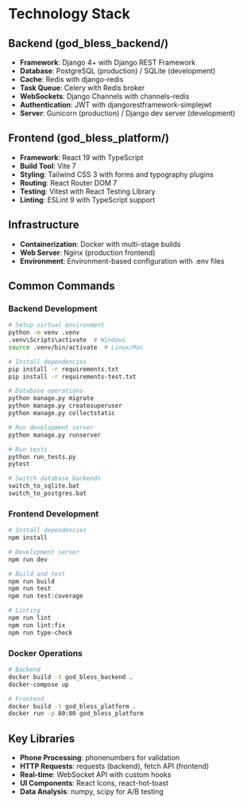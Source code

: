 # Technology Stack

## Backend (god_bless_backend/)
- **Framework**: Django 4+ with Django REST Framework
- **Database**: PostgreSQL (production) / SQLite (development)
- **Cache**: Redis with django-redis
- **Task Queue**: Celery with Redis broker
- **WebSockets**: Django Channels with channels-redis
- **Authentication**: JWT with djangorestframework-simplejwt
- **Server**: Gunicorn (production) / Django dev server (development)

## Frontend (god_bless_platform/)
- **Framework**: React 19 with TypeScript
- **Build Tool**: Vite 7
- **Styling**: Tailwind CSS 3 with forms and typography plugins
- **Routing**: React Router DOM 7
- **Testing**: Vitest with React Testing Library
- **Linting**: ESLint 9 with TypeScript support

## Infrastructure
- **Containerization**: Docker with multi-stage builds
- **Web Server**: Nginx (production frontend)
- **Environment**: Environment-based configuration with .env files

## Common Commands

### Backend Development
```bash
# Setup virtual environment
python -m venv .venv
.venv\Scripts\activate  # Windows
source .venv/bin/activate  # Linux/Mac

# Install dependencies
pip install -r requirements.txt
pip install -r requirements-test.txt

# Database operations
python manage.py migrate
python manage.py createsuperuser
python manage.py collectstatic

# Run development server
python manage.py runserver

# Run tests
python run_tests.py
pytest

# Switch database backends
switch_to_sqlite.bat
switch_to_postgres.bat
```

### Frontend Development
```bash
# Install dependencies
npm install

# Development server
npm run dev

# Build and test
npm run build
npm run test
npm run test:coverage

# Linting
npm run lint
npm run lint:fix
npm run type-check
```

### Docker Operations
```bash
# Backend
docker build -t god_bless_backend .
docker-compose up

# Frontend
docker build -t god_bless_platform .
docker run -p 80:80 god_bless_platform
```

## Key Libraries
- **Phone Processing**: phonenumbers for validation
- **HTTP Requests**: requests (backend), fetch API (frontend)
- **Real-time**: WebSocket API with custom hooks
- **UI Components**: React Icons, react-hot-toast
- **Data Analysis**: numpy, scipy for A/B testing